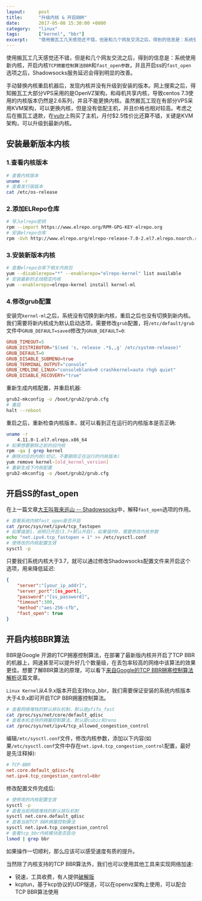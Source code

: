 ```yaml
---
layout:     post
title:      "升级内核 & 开启BBR"
date:       2017-05-08 15:30:00 +0800
category:   "linux"
tags:       ["kernel", "bbr"]
excerpt:    "使用搬瓦工几天感觉还不错，但是和几个网友交流之后，得到的信息是：系统使用新内核，开启内核`TCP拥塞控制算法BBR`和`fast_open参数`，并且开启ss的`fast_open`选项之后，Shadowsocks服务延迟会得到明显的改善。"
---
```


使用搬瓦工几天感觉还不错，但是和几个网友交流之后，得到的信息是：系统使用新内核，开启内核`TCP拥塞控制算法BBR`和`fast_open参数`，并且开启ss的`fast_open`选项之后，Shadowsocks服务延迟会得到明显的改善。

手动替换内核重启机器后，发现内核并没有升级到安装的版本。网上搜索之后，得知搬瓦工大部分VPS采用的是OpenVZ架构，和母机共享内核，导致centos 7.3使用的内核版本仍然是2.6系列，并且不能更换内核。虽然搬瓦工现在有部分VPS采用KVM架构，可以更换内核，但是没有低配主机，并且价格也相对较高。考虑之后在搬瓦工退款，在[vultr](https://www.vultr.com)上购买了主机，月付$2.5性价比还算不错，关键是KVM架构，可以升级到最新内核。

## 安装最新版本内核

### 1.查看内核版本

```bash
# 查看内核版本
uname -r
# 查看发行版版本
cat /etc/os-release
```

### 2.添加ELRepo仓库

```bash
# 导入elrepo密钥
rpm --import https://www.elrepo.org/RPM-GPG-KEY-elrepo.org
# 安装elrepo仓库
rpm -Uvh http://www.elrepo.org/elrepo-release-7.0-2.el7.elrepo.noarch.rpm
```

### 3.安装新版本内核

```bash
# 查看elrepo仓库下相关内核包
yum --disablerepo="*" --enablerepo="elrepo-kernel" list available
# 安装最新的主线稳定内核
yum --enablerepo=elrepo-kernel install kernel-ml
```

### 4.修改grub配置

安装完`kernel-ml`之后，系统没有切换到新内核，重启之后也没有切换到新内核。我们需要将新内核成为默认启动选项，需要修改`grub`配置，将`/etc/default/grub`文件中`GRUB_DEFAULT=saved`修改为`GRUB_DEFAULT=0`:

```conf
GRUB_TIMEOUT=5
GRUB_DISTRIBUTOR="$(sed 's, release .*$,,g' /etc/system-release)"
GRUB_DEFAULT=0
GRUB_DISABLE_SUBMENU=true
GRUB_TERMINAL_OUTPUT="console"
GRUB_CMDLINE_LINUX="consoleblank=0 crashkernel=auto rhgb quiet"
GRUB_DISABLE_RECOVERY="true"
```

重新生成内核配置，并重启机器:

```bash
grub2-mkconfig -o /boot/grub2/grub.cfg
# 重启
halt --reboot
```

重启之后，重新检查内核版本，就可以看到正在运行的内核版本是否正确:

```bash
uname -r
    4.11.0-1.el7.elrepo.x86_64
# 如果想要删除之前的旧内核
rpm -qa | grep kernel
# 删除对应的内核(切记，不要删除正在运行的内核版本)
yum remove kernel-[old_kernel_version]
# 重新生成下内核配置
grub2-mkconfig -o /boot/grub2/grub.cfg
```

## 开启SS的fast_open

在上一篇文章[大王叫我来巡山 -- Shadowsocks](/2017/05/06/shadowsocks-tutorial/)中，解释`fast_open`选项的作用。

```bash
# 查看系统内核fast_open是否开启
cat /proc/sys/net/ipv4/tcp_fastopen
# 如果值是1，说明已开启(3.7+默认开启)，如果值时0，需要修改内核参数
echo "net.ipv4.tcp_fastopen = 1" >> /etc/sysctl.conf
# 使修改的内核配置生效
sysctl -p
```

只要我们系统内核大于3.7，就可以通过修改Shadowsocks配置文件来开启这个选项，用来降低延迟:

```json
{
    "server":"[your_ip_addr]",
    "server_port":[ss_port],
    "password":"[ss_password]",
    "timeout":300,
    "method":"aes-256-cfb",
    "fast_open": true
}
```

## 开启内核BBR算法

BBR是Google 开源的TCP拥塞控制算法，在部署了最新版内核并开启了TCP BBR的机器上，网速甚至可以提升好几个数量级，在丢包率较高的网络中该算法的效果更佳。想要了解BBR算法的原理，可以看下[来自Google的TCP BBR拥塞控制算法解析](http://blog.csdn.net/dog250/article/details/52830576)这篇文章。

`Linux Kernel`从4.9.x版本开启支持tcp_bbr，我们需要保证安装的系统内核版本大于4.9.x即可开启TCP BBR拥塞控制算法。

```bash
# 查看网络堆栈的默认排队机制，默认是pfifo_fast
cat /proc/sys/net/core/default_qdisc
# 查看本机支持的拥塞控制算法，默认是cubic和reno
cat /proc/sys/net/ipv4/tcp_allowed_congestion_control
```

编辑`/etc/sysctl.conf`文件，修改内核参数，添加以下内容(如果`/etc/sysctl.conf`文件中存在`net.ipv4.tcp_congestion_control`配置，最好是先注释掉):

```conf
# TCP-BBR
net.core.default_qdisc=fq
net.ipv4.tcp_congestion_control=bbr
```

修改配置文件完成后:

```bash
# 使修改的内核配置生效
sysctl -p
# 查看当前网络堆栈的默认排队机制
sysctl net.core.default_qdisc
# 查看当前TCP BBR拥塞控制算法
sysctl net.ipv4.tcp_congestion_control
# 查看tcp_bbr内核模块是否启动
lsmod | grep bbr
```

如果操作一切顺利，那么应该可以感受速度有质的提升。

当然除了内核支持的TCP BBR算法外，我们也可以使用其他工具来实现网络加速:

- 锐速，工具收费，有人提供[破解版](https://github.com/91yun/serverspeeder)
- kcptun，基于kcp协议的UDP隧道，可以在openvz架构上使用，可以配合TCP BBR算法使用
